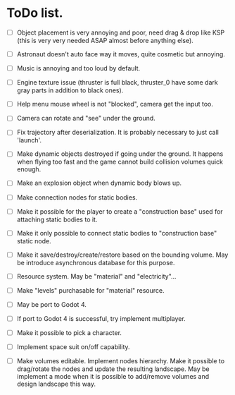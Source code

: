 

# ToDo list.

- [ ] Object placement is very annoying and poor, need drag & drop like KSP (this is very very needed ASAP almost before anything else).
- [ ] Astronaut doesn't auto face way it moves, quite cosmetic but annoying.
- [ ] Music is annoying and too loud by default.
- [ ] Engine texture issue (thruster is full black, thruster_0 have some dark gray parts in addition to black ones).
- [ ] Help menu mouse wheel is not "blocked", camera get the input too.
- [ ] Camera can rotate and "see" under the ground.

- [ ] Fix trajectory after deserialization. It is probably necessary to just call 'launch'.
- [ ] Make dynamic objects destroyed if going under the ground. It happens when flying too fast and the game cannot build collision volumes quick enough.
- [ ] Make an explosion object when dynamic body blows up.
- [ ] Make connection nodes for static bodies.
- [ ] Make it possible for the player to create a "construction base" used for attaching static bodies to it.
- [ ] Make it only possible to connect static bodies to "construction base" static node.
- [ ] Make it save/destroy/create/restore based on the bounding volume. May be introduce asynchronous database for this purpose.
- [ ] Resource system. May be "material" and "electricity"...
- [ ] Make "levels" purchasable for "material" resource.
- [ ] May be port to Godot 4.
- [ ] If port to Godot 4 is successful, try implement multiplayer.
- [ ] Make it possible to pick a character.
- [ ] Implement space suit on/off capability.

- [ ] Make volumes editable. Implement nodes hierarchy. Make it possible to drag/rotate the nodes and update the resulting landscape. May be implement a mode when it is possible to add/remove volumes and design landscape this way.






